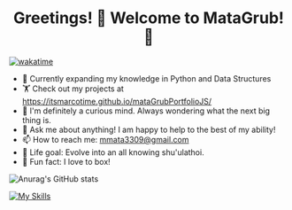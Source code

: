 <h1>
    <div align="center">Greetings! 👋 Welcome to MataGrub! 🌌</div>
</h1>

[![wakatime](https://wakatime.com/badge/user/585950c0-041e-49fd-8fc9-9b2236a94f87.svg)](https://wakatime.com/@585950c0-041e-49fd-8fc9-9b2236a94f87)

- 🌱 Currently expanding my knowledge in Python and Data Structures
- 🏋 Check out my projects at https://itsmarcotime.github.io/mataGrubPortfolioJS/
- 🤔 I'm definitely a curious mind. Always wondering what the next big thing is.
- 💬 Ask me about anything! I am happy to help to the best of my ability!
- 📫 How to reach me: mmata3309@gmail.com
- 🥇 Life goal: Evolve into an all knowing shu'ulathoi.
- 🥊 Fun fact: I love to box!

![Anurag's GitHub stats](https://github-readme-stats.vercel.app/api?username=itsmarcotime&show_icons=true&theme=dark)

[![My Skills](https://skillicons.dev/icons?i=html,css,js,py,apollo,bash,bootstrap,docker,express,firebase,flask,git,github,gitlab,jest,jquery,linkedin,discord,mongodb,mysql,nodejs,powershell,raspberrypi,react,stackoverflow,vscode)](https://skillicons.dev)